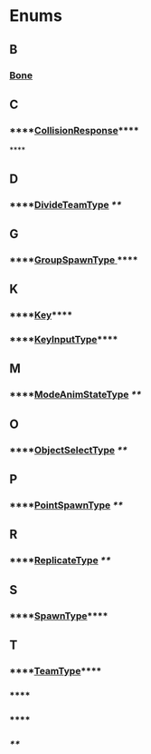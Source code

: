 # Enums

## B

### [Bone](bone.md)

## C

### \*\*\*\*[**CollisionResponse**](collisionresponse.md)\*\*\*\*

\*\*\*\*

## **D**

### \*\*\*\*[**DivideTeamType**](divideteamtype.md) _\*\*_

## **G**

### \*\*\*\*[**GroupSpawnType** ](groupspawntype.md)\*\*\*\*

## K

### \*\*\*\*[**Key**](key.md)\*\*\*\*

### \*\*\*\*[**KeyInputType**](keyinputtype.md)\*\*\*\*

## **M**

### \*\*\*\*[**ModeAnimStateType**](modeanimstatetype.md) _\*\*_

## **O**

### \*\*\*\*[**ObjectSelectType**](objectselecttype.md) _\*\*_

## **P**

### \*\*\*\*[**PointSpawnType**](pointspawntype.md) _\*\*_

## **R**

### \*\*\*\*[**ReplicateType**](replicatetype.md) _\*\*_

## **S**

### \*\*\*\*[**SpawnType**](spawntype.md)\*\*\*\*

## **T**

### \*\*\*\*[**TeamType**](teamtype.md)\*\*\*\*

### \*\*\*\*

### \*\*\*\*

### _\*\*_


